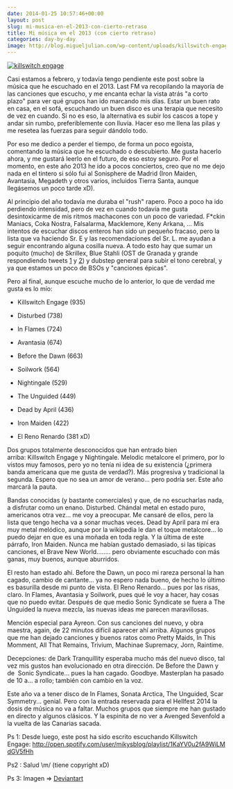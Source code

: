 ```yaml
---
date: 2014-01-25 10:57:46+00:00
layout: post
slug: mi-musica-en-el-2013-con-cierto-retraso
title: Mi música en el 2013 (con cierto retraso)
categories: day-by-day
image: http://blog.migueljulian.com/wp-content/uploads/killswitch-engage.jpg
---
```


[![killswitch engage](http://blog.migueljulian.com/wp-content/uploads/killswitch-engage.jpg)](http://blog.migueljulian.com/wp-content/uploads/killswitch-engage.jpg)

Casi estamos a febrero, y todavía tengo pendiente este post sobre la música que he escuchado en el 2013. Last FM va recopilando la mayoría de las canciones que escucho, y me encanta echar la vista atrás "a corto plazo" para ver qué grupos han ido marcando mis días. Estar un buen rato en casa, en el sofá, escuchando un buen disco es una terapia que necesito de vez en cuando. Si no es eso, la alternativa es subir los cascos a tope y andar sin rumbo, preferiblemente con lluvia. Hacer eso me llena las pilas y me resetea las fuerzas para seguir dándolo todo.

Por eso me dedico a perder el tiempo, de forma un poco egoísta, comentando la música que he escuchado o descubierto. Me gusta hacerlo ahora, y me gustará leerlo en el futuro, de eso estoy seguro. Por el momento, en este año 2013 he ido a pocos conciertos, creo que no me dejo nada en el tintero si sólo fui al Sonisphere de Madrid (Iron Maiden, Avantasia, Megadeth y otros varios, incluidos Tierra Santa, aunque llegásemos un poco tarde xD).

Al principio del año todavía me duraba el "rush" rapero. Poco a poco ha ido perdiendo intensidad, pero de vez en cuando todavía me gusta desintoxicarme de mis ritmos machacones con un poco de variedad. F*ckin Maniacs, Coka Nostra, Falsalarma, Macklemore, Keny Arkana, ... Mis intentos de escuchar discos enteros han sido un pequeño fracaso, pero la lista que va haciendo Sr. E y las recomendaciones del Sr. L. me ayudan a seguir encontrando alguna cosilla nueva. A todo esto hay que sumar un poquito (mucho) de Skrillex, Blue Stahli (OST de Granada y grande respondiendo tweets [1](https://twitter.com/bluestahli/status/321757012734140416) y [2](https://twitter.com/bluestahli/status/337329727490637824)) y dubstep general para subir el tono cerebral, y ya que estamos un poco de BSOs y "canciones épicas".

Pero al final, aunque escuche mucho de lo anterior, lo que de verdad me gusta es lo mío:



	
  * Killswitch Engage (935)

	
  * Disturbed (738)

	
  * In Flames (724)

	
  * Avantasia (674)

	
  * Before the Dawn (663)

	
  * Soilwork (564)

	
  * Nightingale (529)

	
  * The Unguided (449)

	
  * Dead by April (436)

	
  * Iron Maiden (422)

	
  * El Reno Renardo (381 xD)


Dos grupos totalmente desconocidos que han entrado bien arriba: Killswitch Engage y Nightingale. Melodic metalcore el primero, por lo vistos muy famosos, pero yo no tenía ni idea de su existencia (¿primera banda americana que me gusta de verdad?). Más progresiva y tradicional la segunda. Espero que no sea un amor de verano... pero podría ser. Este año marcará la pauta.

Bandas conocidas (y bastante comerciales) y que, de no escucharlas nada, a disfrutar como un enano. Disturbed. Chándal metal en estado puro, americanos otra vez... me voy a preocupar. Me cansaré de ellos, pero la lista que tengo hecha va a sonar muchas veces. Dead by April para mí era muy metal melódico, aunque por la wikipedia le dan el toque metalcore... lo puedo dejar en que es una moñada en toda regla. Y la última de este párrafo, Iron Maiden. Nunca me habían gustado demasiado, si las típicas canciones, el Brave New World........ pero obviamente escuchado con más ganas, muy buenos, aunque aburridos.

El resto han estado ahí. Before the Dawn, un poco mi rareza personal la han cagado, cambio de cantante... ya no espero nada bueno, de hecho lo último es basurilla desde mi punto de vista. El Reno Renardo... pues por las risas, claro. In Flames, Avantasia y Soilwork, pues qué le voy a hacer, hay cosas que no puedo evitar. Después de que medio Sonic Syndicate se fuera a The Unguided la nueva mezcla, las nuevas ideas me parecen maravillosas.

Mención especial para Ayreon. Con sus canciones del nuevo, y obra maestra, again, de 22 minutos difícil aparecer ahí arriba. Algunos grupos que me han dejado canciones y buenos ratos como Pretty Maids, In This Momment, All That Remains, Trivium, Machinae Supremacy, Jorn, Raintime.

Decepciones: de Dark Tranquillity esperaba mucho más del nuevo disco, tal vez mis gustos han evolucionado en otra dirección. De Before the Dawn y de  Sonic Syndicate... pues la han cagado. Goodbye. Masterplan ha pasado de 10 a... a rollo; también con cambio en la voz.

Este año va a tener disco de In Flames, Sonata Arctica, The Unguided, Scar Symmetry... genial. Pero con la entrada reservada para el Hellfest 2014 la dosis de música no va a faltar. Muchos grupos que siempre me han gustado en directo y algunos clásicos. Y la espinita de no ver a Avenged Sevenfold a la vuelta de las Canarias sacada.

Ps 1: Desde luego, este post ha sido escrito escuchando Killswitch Engage: http://open.spotify.com/user/mikysblog/playlist/1KaYV0u2fA9WiLMdGV5fHh

Ps2 : Salud \m/ (tiene copyright xD)

Ps 3: Imagen => [Deviantart](http://notforglory.deviantart.com/art/Killswitch-Engage-Wallpaper-362250971)
